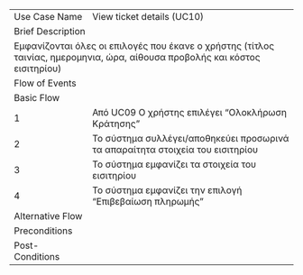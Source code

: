 <table>
  <tbody>
    <tr>
      <td>Use Case Name</th>
      <td>View ticket details (UC10)</th>
    </tr>
    <tr>
      <td colspan="2">Brief Description</td>
    </tr>
    <tr>
      <td colspan="2">
      Εμφανίζονται όλες οι επιλογές που έκανε ο χρήστης (τίτλος ταινίας, ημερομηνια, ώρα, αίθουσα προβολής και κόστος εισιτηρίου)
      </td>
    </tr>
    <tr>
      <td colspan="2">Flow of Events</td>
    </tr>
    <tr>
      <td colspan="2">Basic Flow</td>
    </tr>
    <tr>
      <td>1</td>
      <td>Από UC09 Ο χρήστης επιλέγει “Ολοκλήρωση Κράτησης”</td>
    </tr>
    <tr>
      <td>2</td>
      <td>Το σύστημα συλλέγει/αποθηκεύει προσωρινά τα απαραίτητα στοιχεία του εισιτηρίου</td>
    </tr>
    <tr>
      <td>3</td>
      <td>Το σύστημα εμφανίζει τα στοιχεία του εισιτηρίου</td>
    </tr>
     <tr>
      <td>4</td>
      <td>Το σύστημα εμφανίζει την επιλογή “Επιβεβαίωση πληρωμής”</td>
    </tr>
    <tr>
      <td colspan="2">Alternative Flow</td>
    </tr>
    <tr>
      <td>Preconditions</td>
      <td></td>
    </tr>
    <tr>
      <td>Post-Conditions</td>
      <td>
  </tbody>
</table>
